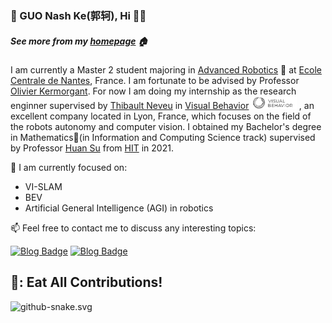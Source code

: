 ### 🐯 GUO Nash Ke(郭轲), Hi 🥥👋
##### See more from my [homepage](https://guokekkk.github.io/) 🏠
I am currently a Master 2 student majoring in [Advanced Robotics](https://www.ec-nantes.fr/study/masters/advanced-robotics-coro-imaro) 🤖 at [Ecole Centrale de Nantes](https://www.ec-nantes.fr/), France. I am fortunate to be advised by Professor [Olivier Kermorgant](http://pagesperso.ls2n.fr/~kermorgant-o/). For now I am doing my internship as the research enginner supervised by [Thibault Neveu](https://www.linkedin.com/in/thibaultneveu/) in [Visual Behavior](https://visualbehavior.ai/) <img height="20" src="https://github.com/GUOkekkk/GUOkekkk/blob/main/pics/vb.png"> , an excellent company located in Lyon, France, which focuses on the field of the robots autonomy and computer vision. I obtained my Bachelor's degree in Mathematics📖(in Information and Computing Science track) supervised by Professor [Huan Su](http://homepage.hit.edu.cn/suhuan) from [HIT](http://en.hit.edu.cn/) in 2021. 

🔭 I am currently focused on:
- VI-SLAM
- BEV
- Artificial General Intelligence (AGI) in robotics

📫 Feel free to contact me to discuss any interesting topics: 

[![Blog Badge](https://img.shields.io/badge/Linkedin-keguoecn1%20-blue)](https://www.linkedin.com/in/keguoecn1/)
[![Blog Badge](https://img.shields.io/badge/Gmail-guoke9612%40gmail.com-orange)](mailto:guoke9612@gmail.com)

## 🐍: Eat All Contributions!
![github-snake.svg](https://github.com/GUOkekkk/GUOkekkk/blob/output/github-contribution-grid-snake.svg)




 


<!--
**GUOkekkk/GUOkekkk** 🐯is a ✨ _special_ ✨ repository because its `README.md` (this file) appears on your GitHub profile.


Here are some ideas to get you started:

- 🔭 I’m currently working on ...
- 🌱 I’m currently learning ...
- 👯 I’m looking to collaborate on ...
- 🤔 I’m looking for help with ...
- 💬 Ask me about ...
- 📫 How to reach me: ...
- 😄 Pronouns: ...
- ⚡ Fun fact: ...
-->
